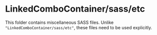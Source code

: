 # LinkedComboContainer/sass/etc

This folder contains miscellaneous SASS files. Unlike `"LinkedComboContainer/sass/etc"`, these files
need to be used explicitly.
